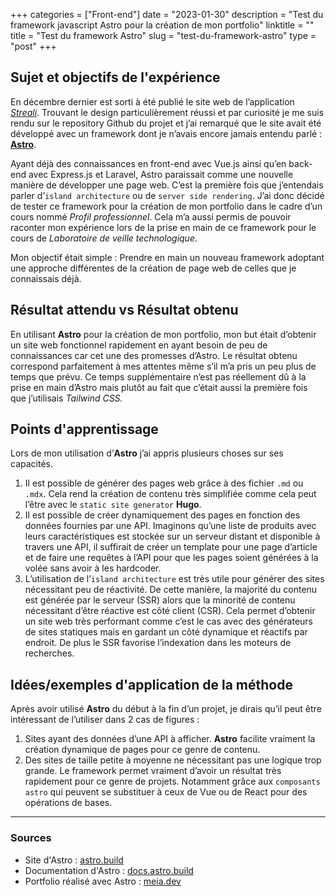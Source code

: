 +++
categories = ["Front-end"]
date = "2023-01-30"
description = "Test du framework javascript Astro pour la création de mon portfolio"
linktitle = ""
title = "Test du framework Astro"
slug = "test-du-framework-astro"
type = "post"
+++

## Sujet et objectifs de l'expérience

En décembre dernier est sorti à été publié le site web de l’application *[Streali](https://www.streali.com/)*. Trouvant le design particulièrement réussi et par curiosité je me suis rendu sur le repository Github du projet et j’ai remarqué que le site avait été développé avec un framework dont je n’avais encore jamais entendu parlé : **[Astro](https://astro.build/)**.

Ayant déjà des connaissances en front-end avec Vue.js ainsi qu’en back-end avec Express.js et Laravel, Astro paraissait comme une nouvelle manière de développer une page web. C’est la première fois que j’entendais parler d’`island architecture` ou de `server side rendering`. J’ai donc décidé de tester ce framework pour la création de mon portfolio dans le cadre d’un cours nommé *Profil professionnel*. Cela m’a aussi permis de pouvoir raconter mon expérience lors de la prise en main de ce framework pour le cours de *Laboratoire de veille technologique*.

Mon objectif était simple : Prendre en main un nouveau framework adoptant une approche différentes de la création de page web de celles que je connaissais déjà.

## Résultat attendu vs Résultat obtenu

En utilisant **Astro** pour la création de mon portfolio, mon but était d’obtenir un site web fonctionnel rapidement en ayant besoin de peu de connaissances car cet une des promesses d’Astro. Le résultat obtenu correspond parfaitement à mes attentes même s’il m’a pris un peu plus de temps que prévu. Ce temps supplémentaire n’est pas réellement dû à la prise en main d’Astro mais plutôt au fait que c’était aussi la première fois que j’utilisais *Tailwind CSS.*

## Points d'apprentissage

Lors de mon utilisation d’**Astro** j’ai appris plusieurs choses sur ses capacités.

1. Il est possible de générer des pages web grâce à des fichier `.md` ou `.mdx`. Cela rend la création de contenu très simplifiée comme cela peut l’être avec le `static site generator` **Hugo**.
2. Il est possible de créer dynamiquement des pages en fonction des données fournies par une API. Imaginons qu’une liste de produits avec leurs caractéristiques est stockée sur un serveur distant et disponible à travers une API, il suffirait de créer un template pour une page d’article et de faire une requêtes à l’API pour que les pages soient générées à la volée sans avoir à les hardcoder.
3. L’utilisation de l’`island architecture` est très utile pour générer des sites nécessitant peu de réactivité. De cette manière, la majorité du contenu est générée par le serveur (SSR) alors que la minorité de contenu nécessitant d’être réactive est côté client (CSR). Cela permet d’obtenir un site web très performant comme c’est le cas avec des générateurs de sites statiques mais en gardant un côté dynamique et réactifs par endroit. De plus le SSR favorise l’indexation dans les moteurs de recherches.

## Idées/exemples d'application de la méthode

Après avoir utilisé **Astro** du début à la fin d’un projet, je dirais qu’il peut être intéressant de l’utiliser dans 2 cas de figures : 

1. Sites ayant des données d’une API à afficher. **Astro** facilite vraiment la création dynamique de pages pour ce genre de contenu.
2. Des sites de taille petite à moyenne ne nécessitant pas une logique trop grande. Le framework permet vraiment d’avoir un résultat très rapidement pour ce genre de projets. Notamment grâce aux `composants astro` qui peuvent se substituer à ceux de Vue ou de React pour des opérations de bases.

---

### Sources
- Site d'Astro : [astro.build](https://astro.build/)
- Documentation d'Astro : [docs.astro.build](https://docs.astro.build/en/concepts/why-astro/)
- Portfolio réalisé avec Astro : [meia.dev](https://meia.dev/)